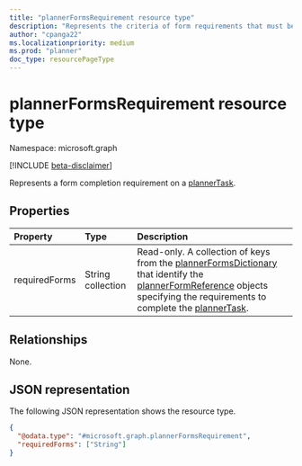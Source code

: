 ```yaml
---
title: "plannerFormsRequirement resource type"
description: "Represents the criteria of form requirements that must be met to complete a Planner task."
author: "cpanga22"
ms.localizationpriority: medium
ms.prod: "planner"
doc_type: resourcePageType
---
```


# plannerFormsRequirement resource type

Namespace: microsoft.graph

[!INCLUDE [beta-disclaimer](../../includes/beta-disclaimer.md)]

Represents a form completion requirement on a [plannerTask](plannertask.md).

## Properties

|Property|Type|Description|
|:---|:---|:---|
|requiredForms|String collection|Read-only. A collection of keys from the [plannerFormsDictionary](plannerformsdictionary.md) that identify the [plannerFormReference](plannerformreference.md) objects specifying the requirements to complete the [plannerTask](plannertask.md).|

## Relationships

None.

## JSON representation

The following JSON representation shows the resource type.

<!--{
  "blockType": "resource",
  "@odata.type": "microsoft.graph.plannerFormsRequirement"
}-->
``` json
{
  "@odata.type": "#microsoft.graph.plannerFormsRequirement",
  "requiredForms": ["String"]
}
```
